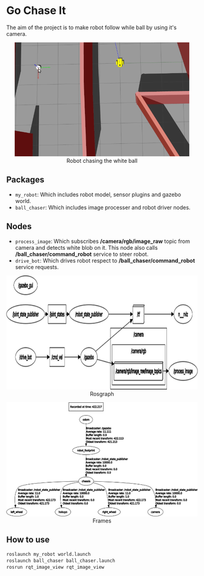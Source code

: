 # Go Chase It
The aim of the project is to make robot follow while ball by using it's camera.

<p align="center">
  <img width="460" height="300" src="images/Go_Chase_It.gif">
  <br>Robot chasing the white ball
</p>

## Packages
* `my_robot`: Which includes robot model, sensor plugins and gazebo world.
* `ball_chaser`: Which includes image processer and robot driver nodes. 

## Nodes
* `process_image`: Which subscribes **/camera/rgb/image_raw** topic from camera and detects white blob on it. This node also calls **/ball_chaser/command_robot** service to steer robot.
* `drive_bot`: Which drives robot respect to **/ball_chaser/command_robot** service requests.

<p align="center">
  <img width="900" height="300" src="images/rosgraph.png">
  <br>Rosgraph
</p>

<p align="center">
  <img width="600" height="300" src="images/frames.png">
  <br>Frames
</p>

## How to use
```bash
roslaunch my_robot world.launch
roslaunch ball_chaser ball_chaser.launch
rosrun rqt_image_view rqt_image_view
```



